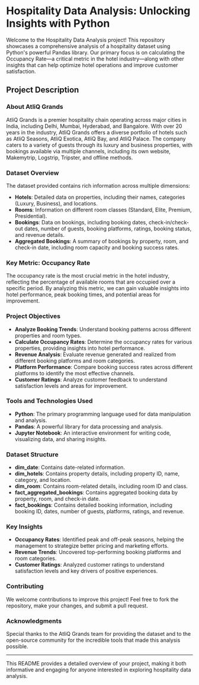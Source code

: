 # **Hospitality Data Analysis: Unlocking Insights with Python**

Welcome to the Hospitality Data Analysis project! This repository showcases a comprehensive analysis of a hospitality dataset using Python's powerful Pandas library. Our primary focus is on calculating the Occupancy Rate—a critical metric in the hotel industry—along with other insights that can help optimize hotel operations and improve customer satisfaction.

## **Project Description**

### **About AtliQ Grands**
AtliQ Grands is a premier hospitality chain operating across major cities in India, including Delhi, Mumbai, Hyderabad, and Bangalore. With over 20 years in the industry, AtliQ Grands offers a diverse portfolio of hotels such as AtliQ Seasons, AtliQ Exotica, AtliQ Bay, and AtliQ Palace. The company caters to a variety of guests through its luxury and business properties, with bookings available via multiple channels, including its own website, Makemytrip, Logstrip, Tripster, and offline methods.

### **Dataset Overview**
The dataset provided contains rich information across multiple dimensions:
- **Hotels**: Detailed data on properties, including their names, categories (Luxury, Business), and locations.
- **Rooms**: Information on different room classes (Standard, Elite, Premium, Presidential).
- **Bookings**: Data on bookings, including booking dates, check-in/check-out dates, number of guests, booking platforms, ratings, booking status, and revenue details.
- **Aggregated Bookings**: A summary of bookings by property, room, and check-in date, including room capacity and booking success rates.

### **Key Metric: Occupancy Rate**
The occupancy rate is the most crucial metric in the hotel industry, reflecting the percentage of available rooms that are occupied over a specific period. By analyzing this metric, we can gain valuable insights into hotel performance, peak booking times, and potential areas for improvement.

### **Project Objectives**
- **Analyze Booking Trends**: Understand booking patterns across different properties and room types.
- **Calculate Occupancy Rates**: Determine the occupancy rates for various properties, providing insights into hotel performance.
- **Revenue Analysis**: Evaluate revenue generated and realized from different booking platforms and room categories.
- **Platform Performance**: Compare booking success rates across different platforms to identify the most effective channels.
- **Customer Ratings**: Analyze customer feedback to understand satisfaction levels and areas for improvement.

### **Tools and Technologies Used**
- **Python**: The primary programming language used for data manipulation and analysis.
- **Pandas**: A powerful library for data processing and analysis.
- **Jupyter Notebook**: An interactive environment for writing code, visualizing data, and sharing insights.


### **Dataset Structure**
- **dim_date**: Contains date-related information.
- **dim_hotels**: Contains property details, including property ID, name, category, and location.
- **dim_room**: Contains room-related details, including room ID and class.
- **fact_aggregated_bookings**: Contains aggregated booking data by property, room, and check-in date.
- **fact_bookings**: Contains detailed booking information, including booking ID, dates, number of guests, platforms, ratings, and revenue.

### **Key Insights**
- **Occupancy Rates**: Identified peak and off-peak seasons, helping the management to strategize better pricing and marketing efforts.
- **Revenue Trends**: Uncovered top-performing booking platforms and room categories.
- **Customer Ratings**: Analyzed customer ratings to understand satisfaction levels and key drivers of positive experiences.

### **Contributing**
We welcome contributions to improve this project! Feel free to fork the repository, make your changes, and submit a pull request.

### **Acknowledgments**
Special thanks to the AtliQ Grands team for providing the dataset and to the open-source community for the incredible tools that made this analysis possible.

---

This README provides a detailed overview of your project, making it both informative and engaging for anyone interested in exploring hospitality data analysis.
